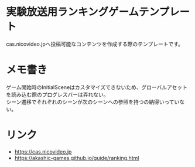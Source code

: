 # 実験放送用ランキングゲームテンプレート

cas.nicovideo.jpへ投稿可能なコンテンツを作成する際のテンプレートです。  

# メモ書き
ゲーム開始時のInitialSceneはカスタマイズできないため、グローバルアセットを読み込む際のプログレスバーは弄れない。  
シーン遷移でそれぞれのシーンが次のシーンへの参照を持つの納得いっていない。

# リンク

- https://cas.nicovideo.jp
- https://akashic-games.github.io/guide/ranking.html

